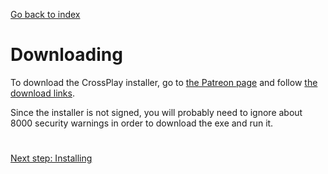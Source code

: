 [Go back to index](README.md)

#

# Downloading

To download the CrossPlay installer, go to [the Patreon page](https://patreon.goldsrc.one/) and follow [the download links](https://www.patreon.com/posts/v1-135288261).

Since the installer is not signed, you will probably need to ignore about 8000 security warnings in order to download the exe and run it.

#

[Next step: Installing](Installing.md)
